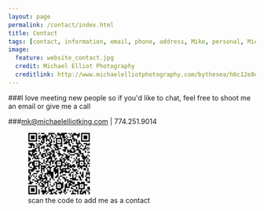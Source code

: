 ```yaml
---
layout: page
permalink: /contact/index.html
title: Contact
tags: [contact, information, email, phone, address, Mike, personal, Michael, Elliot, King, McGill]
image:
  feature: website_contact.jpg
  credit: Michael Elliot Photography
  creditlink: http://www.michaelelliotphotography.com/bythesea/h6c12e8d0#h681ce9e3
---
```


###I love meeting new people so if you'd like to chat, feel free to shoot me an email or give me a call

###<a href="mailto:mk@michaelelliotking.com?subject=Let's Connect!"  target="_blank">mk@michaelelliotking.com</a> | 774.251.9014

<figure>
	<img alt="Contact Info for Michael Elliot King" src="/images/QRContactMichaelElliotKing.png" width="30%">
	<figcaption>scan the code to add me as a contact</figcaption>
</figure>


<!--Department of Mechanical Engineering, McGill University<br>
817 Sherbrooke Street West<br>
Montreal, Quebec H3A 0C3 Canada
-->


